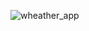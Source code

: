 
![wheather_app](https://github.com/LoveleshSingh24/weather_app/assets/120625848/0d78a773-5c7e-4990-9557-577bd4f5ba13)
